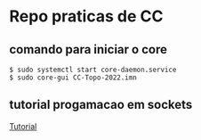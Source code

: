 # Repo praticas de CC

## comando para iniciar o core

```shell
$ sudo systemctl start core-daemon.service
$ sudo core-gui CC-Topo-2022.imn
```

## tutorial progamacao em sockets

[Tutorial](https://www.youtube.com/watch?v=DmrZyNiE6M4)
